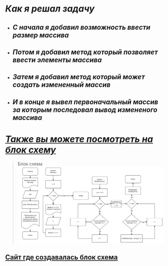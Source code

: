 # ***Как я решал задачу***
 * ## ***С начала я добавил возможность ввести размер массива***
* ## ***Потом я добавил метод который позволяет ввести элементы массива***
* ## ***Затем я добавил метод который может создать измененный массив***
* ## ***И в конце я вывел первоначальный массив за которым последовал вывод измененого массива***



# <u> ***Также вы можете посмотреть на блок схему*** </u>
>Блок схема
![Блок схема](/BlockShema/testdrawioo.png)
## [Сайт где создавалась блок схема](https://app.diagrams.net/ "Блок схема")
